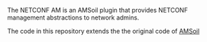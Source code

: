 The NETCONF AM is an AMSoil plugin that provides NETCONF management abstractions to network admins. 

The code in this repository extends the the original code of [AMSoil](https://github.com/motine/AMsoil) 
